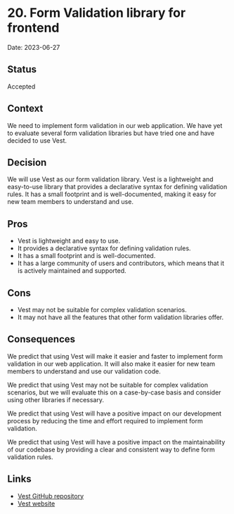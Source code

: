 # 20. Form Validation library for frontend

Date: 2023-06-27

## Status
Accepted

## Context
We need to implement form validation in our web application. We have yet to evaluate several form validation libraries but have tried one and have decided to use Vest.

## Decision
We will use Vest as our form validation library. Vest is a lightweight and easy-to-use library that provides a declarative syntax for defining validation rules. It has a small footprint and is well-documented, making it easy for new team members to understand and use.

## Pros
- Vest is lightweight and easy to use.
- It provides a declarative syntax for defining validation rules.
- It has a small footprint and is well-documented.
- It has a large community of users and contributors, which means that it is actively maintained and supported.

## Cons
- Vest may not be suitable for complex validation scenarios.
- It may not have all the features that other form validation libraries offer.

## Consequences
We predict that using Vest will make it easier and faster to implement form validation in our web application. It will also make it easier for new team members to understand and use our validation code.

We predict that using Vest may not be suitable for complex validation scenarios, but we will evaluate this on a case-by-case basis and consider using other libraries if necessary.

We predict that using Vest will have a positive impact on our development process by reducing the time and effort required to implement form validation.

We predict that using Vest will have a positive impact on the maintainability of our codebase by providing a clear and consistent way to define form validation rules.

## Links
- [Vest GitHub repository]([Title](https://github.com/ealush/vest))
- [Vest website]([Title](https://vestjs.dev/))